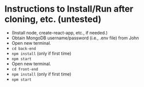 # Instructions to Install/Run after cloning, etc. (untested)
- (Install node, create-react-app, etc., if needed.)
- Obtain MongoDB username/password (i.e., .env file) from John
- Open new terminal.
- `cd back-end`
- `npm install` (only if first time)
- `npm start`
- Open new terminal.
- `cd front-end`
- `npm install` (only if first time)
- `npm start`
